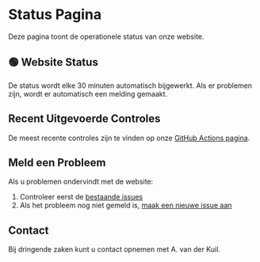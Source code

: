 # Status Pagina

Deze pagina toont de operationele status van onze website.

## 🟢 Website Status

De status wordt elke 30 minuten automatisch bijgewerkt. Als er problemen zijn, wordt er automatisch een melding gemaakt.

## Recent Uitgevoerde Controles

De meest recente controles zijn te vinden op onze [GitHub Actions pagina](https://github.com/Ajsvdk/Ai-Geletterdheid-FMS/actions).

## Meld een Probleem

Als u problemen ondervindt met de website:

1. Controleer eerst de [bestaande issues](https://github.com/Ajsvdk/Ai-Geletterdheid-FMS/issues)
2. Als het probleem nog niet gemeld is, [maak een nieuwe issue aan](https://github.com/Ajsvdk/Ai-Geletterdheid-FMS/issues/new/choose)

## Contact

Bij dringende zaken kunt u contact opnemen met A. van der Kuil. 